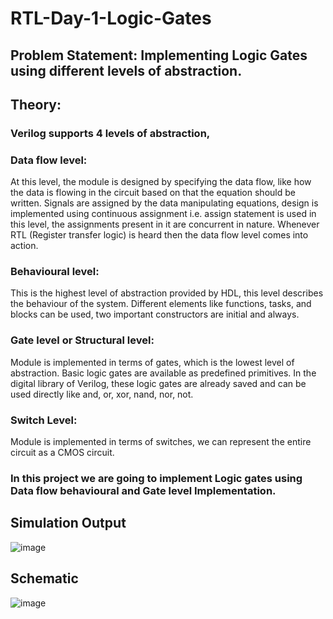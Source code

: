 # RTL-Day-1-Logic-Gates

## Problem Statement: Implementing Logic Gates using different levels of abstraction.

## Theory:
### Verilog supports 4 levels of abstraction,

### Data flow level:
At this level, the module is designed by specifying the data flow, like how the data is flowing in the circuit based on that the equation should be written. Signals are assigned by the data manipulating equations, design is implemented using continuous assignment i.e. assign statement is used in this level, the assignments present in it are concurrent in nature. Whenever RTL (Register transfer logic) is heard then the data flow level comes into action.

### Behavioural level:
This is the highest level of abstraction provided by HDL, this level describes the behaviour of the system. Different elements like functions, tasks, and blocks can be used, two important constructors are initial and always.

### Gate level or Structural level:
Module is implemented in terms of gates, which is the lowest level of abstraction. Basic logic gates are available as predefined primitives. In the digital library of Verilog, these logic gates are already saved and can be used directly like and, or, xor, nand, nor, not.

### Switch Level:
Module is implemented in terms of switches, we can represent the entire circuit as a CMOS circuit.

### In this project we are going to implement Logic gates using Data flow behavioural and Gate level Implementation.

## Simulation Output
![image](https://github.com/tusharshenoy/RTL-Day-1-Logic-Gates/assets/107348474/b01e578f-aac3-4923-acbc-bb5dd467f508)


## Schematic
![image](https://github.com/tusharshenoy/RTL-Day-1-Logic-Gates/assets/107348474/a268a39b-f8da-42ba-a888-2969862f3181)



